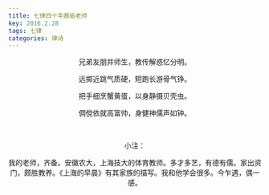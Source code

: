 ```yaml
---
title: 七律四十年邂逅老师
key: 2016.2.28
tags: 七律
categories: 律诗
---
```


<p align="center">兄弟友朋并师生，教传解惑忆分明。
</p>
<p align="center">远掷近跳气质硬，短跑长游骨气铮。
</p>
<p align="center">把手细烹蟹黄蛋，以身静摄贝壳虫。
</p>
<p align="center">倜傥依就高富帅，身健神儒声如钟。
</p>
<p align="center"></br>
</p>
<p align="center">小注：
</p>
<p align="center">我的老师，齐备。安徽农大，上海技大的体育教师。多才多艺，有德有儒。家出资门，颇胜教养。《上海的早晨》有其家族的描写。我和他学会很多。今乍遇，偶一感。
</p>
<p align="center"></br>
</p>
